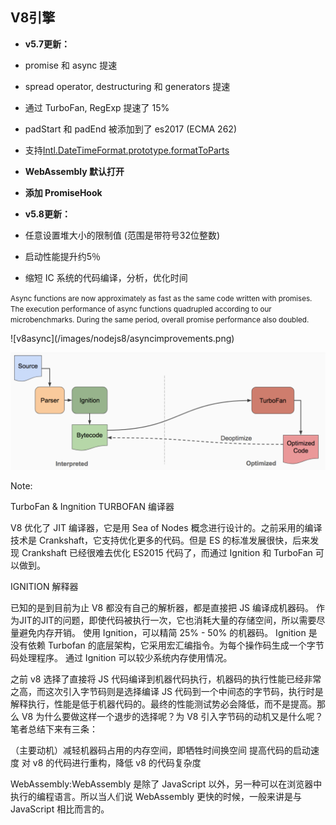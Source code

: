 ## V8引擎

- **v5.7更新：**
- promise 和 async 提速
- spread operator, destructuring 和 generators 提速
- 通过 TurboFan, RegExp 提速了 15%
- padStart 和 padEnd 被添加到了 es2017 (ECMA 262)
- 支持[Intl.DateTimeFormat.prototype.formatToParts](https://developer.mozilla.org/en-US/docs/Web/JavaScript/Reference/Global_Objects/DateTimeFormat)
- **WebAssembly 默认打开**
- **添加 PromiseHook**


- **v5.8更新：**
- 任意设置堆大小的限制值 (范围是带符号32位整数)
- 启动性能提升约5％
- 缩短 IC 系统的代码编译，分析，优化时间


<p><small>Async functions are now approximately as fast as the same code written with promises. The execution performance of async functions quadrupled according to our microbenchmarks. During the same period, overall promise performance also doubled.</small></p>
![v8async](/images/nodejs8/asyncimprovements.png)


![tfi](/images/nodejs8/tfi.png)

Note:

TurboFan & Ingnition
TURBOFAN 编译器

V8 优化了 JIT 编译器，它是用 Sea of Nodes 概念进行设计的。之前采用的编译技术是 Crankshaft，它支持优化更多的代码。但是 ES 的标准发展很快，后来发现 Crankshaft 已经很难去优化 ES2015 代码了，而通过 Ignition 和 TurboFan 可以做到。

IGNITION 解释器

已知的是到目前为止 V8 都没有自己的解析器，都是直接把 JS 编译成机器码。
作为JIT的JIT的问题，即使代码被执行一次，它也消耗大量的存储空间，所以需要尽量避免内存开销。
使用 Ignition，可以精简 25% - 50% 的机器码。
Ignition 是没有依赖 Turbofan 的底层架构，它采用宏汇编指令。为每个操作码生成一个字节码处理程序。
通过 Ignition 可以较少系统内存使用情况。

之前 v8 选择了直接将 JS 代码编译到机器代码执行，机器码的执行性能已经非常之高，而这次引入字节码则是选择编译 JS 代码到一个中间态的字节码，执行时是解释执行，性能是低于机器代码的。最终的性能测试势必会降低，而不是提高。那么 V8 为什么要做这样一个退步的选择呢？为 V8 引入字节码的动机又是什么呢？笔者总结下来有三条：

（主要动机）减轻机器码占用的内存空间，即牺牲时间换空间
提高代码的启动速度
对 v8 的代码进行重构，降低 v8 的代码复杂度

WebAssembly:WebAssembly 是除了 JavaScript 以外，另一种可以在浏览器中执行的编程语言。所以当人们说 WebAssembly 更快的时候，一般来讲是与 JavaScript 相比而言的。